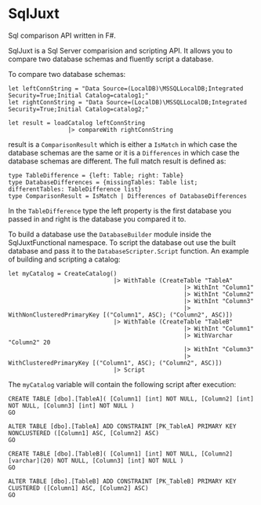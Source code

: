 # SqlJuxt
Sql comparison API written in F#.

SqlJuxt is a Sql Server comparision and scripting API.  It allows you to compare two database schemas and fluently script a database.

To compare two database schemas:
```
let leftConnString = "Data Source=(LocalDB)\MSSQLLocalDB;Integrated Security=True;Initial Catalog=catalog1;"
let rightConnString = "Data Source=(LocalDB)\MSSQLLocalDB;Integrated Security=True;Initial Catalog=catalog2;"

let result = loadCatalog leftConnString
                 |> compareWith rightConnString
```
result is a `ComparisonResult` which is either a `IsMatch` in which case the database schemas are the same or it is a `Differences` in which case the database schemas are different.  The full match result is defined as:

```
type TableDifference = {left: Table; right: Table}
type DatabaseDifferences = {missingTables: Table list; differentTables: TableDifference list}
type ComparisonResult = IsMatch | Differences of DatabaseDifferences
```

In the `TableDifference` type the left property is the first database you passed in and right is the database you compared it to.

To build a database use the `DatabaseBuilder` module inside the SqlJuxtFunctional namespace.  To script the database out use the built database and pass it to the `DatabaseScripter.Script` function.  An example of building and scripting a catalog:

```
let myCatalog = CreateCatalog()
                              |> WithTable (CreateTable "TableA"
                                                  |> WithInt "Column1"
                                                  |> WithInt "Column2" 
                                                  |> WithInt "Column3" 
                                                  |> WithNonClusteredPrimaryKey [("Column1", ASC); ("Column2", ASC)])
                              |> WithTable (CreateTable "TableB"
                                                  |> WithInt "Column1"
                                                  |> WithVarchar "Column2" 20 
                                                  |> WithInt "Column3" 
                                                  |> WithClusteredPrimaryKey [("Column1", ASC); ("Column2", ASC)])
                              |> Script
```
The `myCatalog` variable will contain the following script after execution:
```
CREATE TABLE [dbo].[TableA]( [Column1] [int] NOT NULL, [Column2] [int] NOT NULL, [Column3] [int] NOT NULL )
GO

ALTER TABLE [dbo].[TableA] ADD CONSTRAINT [PK_TableA] PRIMARY KEY NONCLUSTERED ([Column1] ASC, [Column2] ASC)
GO

CREATE TABLE [dbo].[TableB]( [Column1] [int] NOT NULL, [Column2] [varchar](20) NOT NULL, [Column3] [int] NOT NULL )
GO

ALTER TABLE [dbo].[TableB] ADD CONSTRAINT [PK_TableB] PRIMARY KEY CLUSTERED ([Column1] ASC, [Column2] ASC)
GO
```






